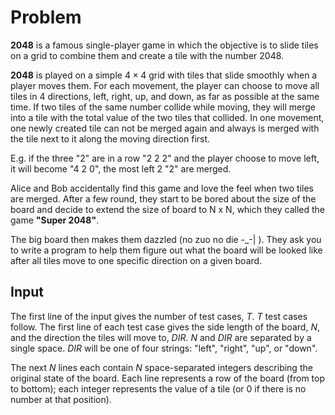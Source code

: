 # Problem

**2048** is a famous single-player game in which the objective is to slide tiles on a grid to combine them and create a tile with the number $2048$.

**2048** is played on a simple $4 \times 4$ grid with tiles that slide smoothly when a player moves them. For each movement, the player can choose to move all tiles in 4 directions, left, right, up, and down, as far as possible at the same time. If two tiles of the same number collide while moving, they will merge into a tile with the total value of the two tiles that collided. In one movement, one newly created tile can not be merged again and always is merged with the tile next to it along the moving direction first.

E.g. if the three "2" are in a row "2 2 2" and the player choose to move left, it will become "4 2 0", the most left 2 "2" are merged.

Alice and Bob accidentally find this game and love the feel when two tiles are merged. After a few round, they start to be bored about the size of the board and decide to extend the size of board to N x N, which they called the game **"Super 2048"**.

The big board then makes them dazzled (no zuo no die -_-| ). They ask you to write a program to help them figure out what the board will be looked like after all tiles move to one specific direction on a given board.

## Input

The first line of the input gives the number of test cases, $T$. $T$ test cases follow. The first line of each test case gives the side length of the board, $N$, and the direction the tiles will move to, $DIR$. $N$ and $DIR$ are separated by a single space. $DIR$ will be one of four strings: "left", "right", "up", or "down".

The next $N$ lines each contain $N$ space-separated integers describing the original state of the board. Each line represents a row of the board (from top to bottom); each integer represents the value of a tile (or $0$ if there is no number at that position).
